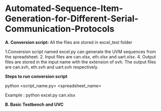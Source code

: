 # Automated-Sequence-Item-Generation-for-Different-Serial-Communication-Protocols

**A. Conversion script:** All the files are stored in excel_test folder

1.Conversion script named excel.py can generate the UVM sequences from the spreadsheet.
2. Input files are can.xlsx, eth.xlsx and uart.xlsx.
4. Output files are stored in the input name with the extension of svh. The output files are can.svh, eth.svh and uart.svh respectively.

**Steps to run conversion script**

  python <script_name.py> <spreadsheet_name>

  Example : python excel.py can.xlsx

  **B. Basic Testbench and UVC**
  

  

  

  
